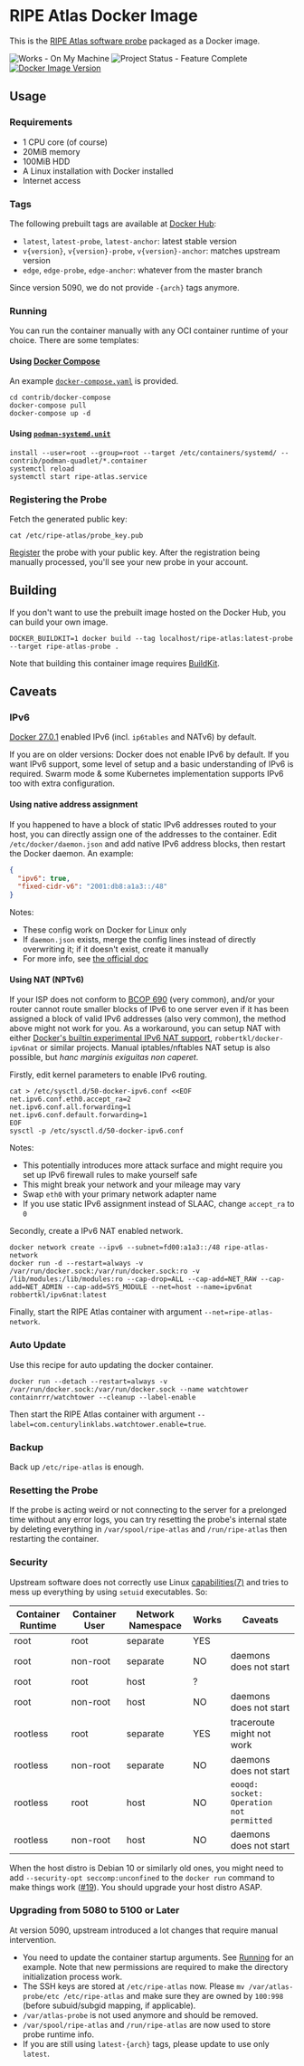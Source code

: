 # RIPE Atlas Docker Image

This is the [RIPE Atlas software probe](https://atlas.ripe.net/docs/software-probe/) packaged as a Docker image.

![Works - On My Machine](https://img.shields.io/badge/Works-On_My_Machine-2ea44f)
![Project Status - Feature Complete](https://img.shields.io/badge/Project_Status-Feature_Complete-2ea44f)
[![Docker Image Version](https://img.shields.io/docker/v/jamesits/ripe-atlas?label=Docker%20Hub&sort=semver)](http://hub.docker.com/r/jamesits/ripe-atlas)

## Usage

### Requirements

* 1 CPU core (of course)
* 20MiB memory
* 100MiB HDD
* A Linux installation with Docker installed
* Internet access

### Tags

The following prebuilt tags are available at [Docker Hub](https://hub.docker.com/r/jamesits/ripe-atlas):

- `latest`, `latest-probe`, `latest-anchor`: latest stable version
- `v{version}`, `v{version}-probe`, `v{version}-anchor`: matches upstream version
- `edge`, `edge-probe`, `edge-anchor`: whatever from the master branch

Since version 5090, we do not provide `-{arch}` tags anymore.

### Running

You can run the container manually with any OCI container runtime of your choice. There are some templates:

#### Using [Docker Compose](https://docs.docker.com/compose/)

An example [`docker-compose.yaml`](/docker-compose.yaml) is provided.

```shell
cd contrib/docker-compose
docker-compose pull
docker-compose up -d
```

#### Using [`podman-systemd.unit`](https://docs.podman.io/en/latest/markdown/podman-systemd.unit.5.html)

```shell
install --user=root --group=root --target /etc/containers/systemd/ -- contrib/podman-quadlet/*.container
systemctl reload
systemctl start ripe-atlas.service
```

### Registering the Probe

Fetch the generated public key:

```shell
cat /etc/ripe-atlas/probe_key.pub
```

[Register](https://atlas.ripe.net/apply/swprobe/) the probe with your public key. After the registration being manually processed, you'll see your new probe in your account.

## Building

If you don't want to use the prebuilt image hosted on the Docker Hub, you can build your own image.

```shell
DOCKER_BUILDKIT=1 docker build --tag localhost/ripe-atlas:latest-probe --target ripe-atlas-probe .
```

Note that building this container image requires [BuildKit](https://docs.docker.com/develop/develop-images/build_enhancements/).

## Caveats

### IPv6

[Docker 27.0.1](https://github.com/moby/moby/releases/tag/v27.0.1) enabled IPv6 (incl. `ip6tables` and NATv6) by default.

If you are on older versions: Docker does not enable IPv6 by default. If you want IPv6 support, some level of setup and a basic understanding of IPv6 is required. Swarm mode & some Kubernetes implementation supports IPv6 too with extra configuration.

#### Using native address assignment

If you happened to have a block of static IPv6 addresses routed to your host, you can directly assign one of the addresses to the container. Edit `/etc/docker/daemon.json` and add native IPv6 address blocks, then restart the Docker daemon. An example:

```json
{
  "ipv6": true,
  "fixed-cidr-v6": "2001:db8:a1a3::/48"
}
```

Notes:
- These config work on Docker for Linux only
- If `daemon.json` exists, merge the config lines instead of directly overwriting it; if it doesn't exist, create it manually
- For more info, see [the official doc](https://docs.docker.com/config/daemon/ipv6/)

#### Using NAT (NPTv6)

If your ISP does not conform to [BCOP 690](https://www.ripe.net/publications/docs/ripe-690) (very common), and/or your router cannot route smaller blocks of IPv6 to one server even if it has been assigned a block of valid IPv6 addresses (also very common), the method above might not work for you. As a workaround, you can setup NAT with either [Docker's builtin experimental IPv6 NAT support](https://blog.iphoting.com/blog/2021/02/10/ipv6-docker-docker-compose-and-shorewall6-ip6tables/), `robbertkl/docker-ipv6nat` or similar projects. Manual iptables/nftables NAT setup is also possible, but *hanc marginis exiguitas non caperet*.

Firstly, edit kernel parameters to enable IPv6 routing.

```shell
cat > /etc/sysctl.d/50-docker-ipv6.conf <<EOF
net.ipv6.conf.eth0.accept_ra=2
net.ipv6.conf.all.forwarding=1
net.ipv6.conf.default.forwarding=1
EOF
sysctl -p /etc/sysctl.d/50-docker-ipv6.conf
```

Notes:
- This potentially introduces more attack surface and might require you set up IPv6 firewall rules to make yourself safe
- This might break your network and your mileage may vary
- Swap `eth0` with your primary network adapter name
- If you use static IPv6 assignment instead of SLAAC, change `accept_ra` to `0`

Secondly, create a IPv6 NAT enabled network.

```shell
docker network create --ipv6 --subnet=fd00:a1a3::/48 ripe-atlas-network
docker run -d --restart=always -v /var/run/docker.sock:/var/run/docker.sock:ro -v /lib/modules:/lib/modules:ro --cap-drop=ALL --cap-add=NET_RAW --cap-add=NET_ADMIN --cap-add=SYS_MODULE --net=host --name=ipv6nat robbertkl/ipv6nat:latest
```

Finally, start the RIPE Atlas container with argument `--net=ripe-atlas-network`.

### Auto Update

Use this recipe for auto updating the docker container.

```shell
docker run --detach --restart=always -v /var/run/docker.sock:/var/run/docker.sock --name watchtower containrrr/watchtower --cleanup --label-enable
```

Then start the RIPE Atlas container with argument `--label=com.centurylinklabs.watchtower.enable=true`.

### Backup

Back up `/etc/ripe-atlas` is enough.

### Resetting the Probe

If the probe is acting weird or not connecting to the server for a prelonged time without any error logs, you can try resetting the probe's internal state by deleting everything in `/var/spool/ripe-atlas` and `/run/ripe-atlas` then restarting the container.

### Security

Upstream software does not correctly use Linux [capabilities(7)](https://man7.org/linux/man-pages/man7/capabilities.7.html) and tries to mess up everything by using `setuid` executables. So:

| Container Runtime | Container User | Network Namespace | Works | Caveats                                  |
|-------------------|----------------|-------------------|-------|------------------------------------------|
| root              | root           | separate          | YES   |                                          |
| root              | non-root       | separate          | NO    | daemons does not start                   |
| root              | root           | host              | ?     |                                          |
| root              | non-root       | host              | NO    | daemons does not start                   |
| rootless          | root           | separate          | YES   | traceroute might not work                |
| rootless          | non-root       | separate          | NO    | daemons does not start                   |
| rootless          | root           | host              | NO    | `eooqd: socket: Operation not permitted` |
| rootless          | non-root       | host              | NO    | daemons does not start                   |

When the host distro is Debian 10 or similarly old ones, you might need to add `--security-opt seccomp:unconfined` to the `docker run` command to make things work ([#19](https://github.com/Jamesits/docker-ripe-atlas/issues/19)). You should upgrade your host distro ASAP.

### Upgrading from 5080 to 5100 or Later

At version 5090, upstream introduced a lot changes that require manual intervention.

- You need to update the container startup arguments. See [Running](#running) for an example. Note that new permissions are required to make the directory initialization process work.
- The SSH keys are stored at `/etc/ripe-atlas` now. Please `mv /var/atlas-probe/etc /etc/ripe-atlas` and make sure they are owned by `100:998` (before subuid/subgid mapping, if applicable).
- `/var/atlas-probe` is not used anymore and should be removed.
- `/var/spool/ripe-atlas` and `/run/ripe-atlas` are now used to store probe runtime info.
- If you are still using `latest-{arch}` tags, please update to use only `latest`.

